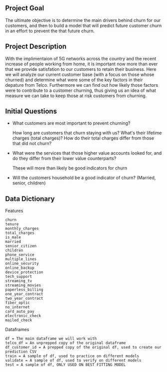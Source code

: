 Project Goal
---------------------

The ultimate objective is to determine the main drivers behind churn for our customers, and then to build a model that will predict  future customer churn in an effort to prevent the that future churn.



Project Description
-------------------

With the implimentaion of 5G networks across the country and the recent increase of people working from home, it is important now more than ever that we provide satisfation to our customers to retain their business.  Here we will analyze our current customer base (with a focus on those whose churned) and determine what were some of the key factors in their depature from Telco. Furthermore we can find out how likely those factors were to contribute to a customer churning, thus giving us an idea of what measure we can take to keep those at risk customers from churning.



Initial Questions
---------------------


- What customers are most important to prevent churning?

    How long are customers that churn staying with us?
    What's their lifetime charges (total charges)?
    How do their total charges differ from those that did not churn?


- What were the services that those higher value accounts looked for, and do they differ from their lower value counterparts?

    These will more than likely be good indicators for churn

- Will the customers household be a good indicator of churn? (Married, senior, children)








Data Dictionary
---------------------

Features

    churn
    tenure
    monthly_charges
    total_charges
    is_male
    married
    senior_citizen
    children
    phone_service
    multiple_lines
    online_security
    online_backup
    device_protection
    tech_support
    streaming_tv
    streaming_movies
    paperless_billing
    one_year_contract
    two_year_contract
    fiber_optic
    no_internet
    card_auto_pay
    electronic_check
    mailed_check

Dataframes

    df = The main dataframe we will work with
    telco_df = An unprepped copy of the original dataframe
    df_customer_id = A prepped copy of the original df, used to create our prediction CSV
    train = A sample of df, used to practice on different models
    validate = A sample of df, used to verify on different models
    test = A sample of df, ONLY USED ON BEST FITTING MODEL


